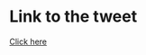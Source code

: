 # Link to the tweet

[Click here](https://twitter.com/roc_tanweer/status/1510595472309702664?s=20&t=lm50ehsJbnS3szu-1x6NPw)